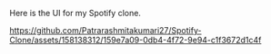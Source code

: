 Here is the UI for my Spotify clone.

https://github.com/Patrarashmitakumari27/Spotify-Clone/assets/158138312/159e7a09-0db4-4f72-9e94-c1f3672d1c4f

